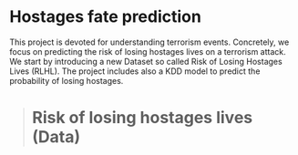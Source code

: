 # Hostages fate prediction
This project is devoted for understanding terrorism events. Concretely, we focus on predicting the risk of losing hostages lives on a terrorism attack.
We start by introducing a new Dataset so called Risk of Losing Hostages Lives (RLHL). The project includes also a KDD model to predict the probability of 
losing hostages.
> # Risk of losing hostages lives (Data)
